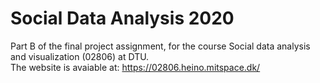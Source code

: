 # Social Data Analysis 2020
Part B of the final project assignment, for the course Social data analysis and visualization (02806) at DTU. <br>
The website is avaiable at: https://02806.heino.mitspace.dk/
